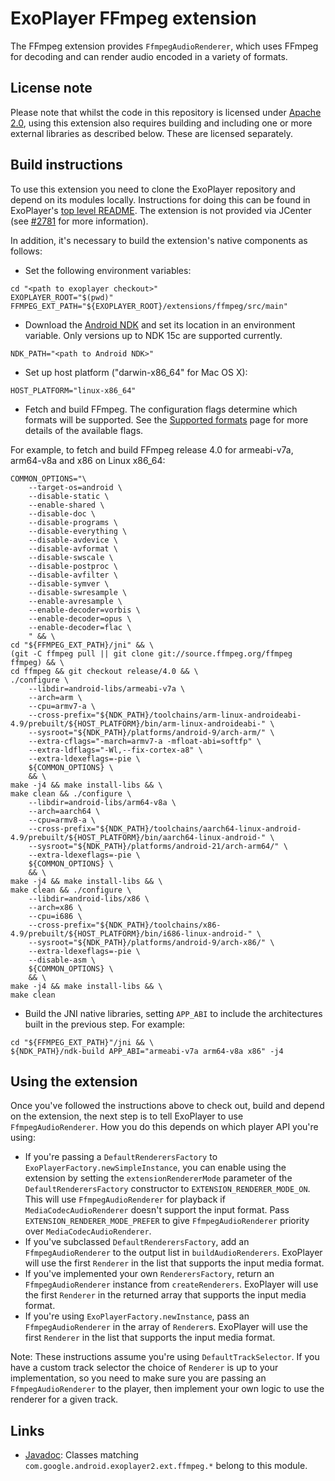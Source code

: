 # ExoPlayer FFmpeg extension #

The FFmpeg extension provides `FfmpegAudioRenderer`, which uses FFmpeg for
decoding and can render audio encoded in a variety of formats.

## License note ##

Please note that whilst the code in this repository is licensed under
[Apache 2.0][], using this extension also requires building and including one or
more external libraries as described below. These are licensed separately.

[Apache 2.0]: https://github.com/google/ExoPlayer/blob/release-v2/LICENSE

## Build instructions ##

To use this extension you need to clone the ExoPlayer repository and depend on
its modules locally. Instructions for doing this can be found in ExoPlayer's
[top level README][]. The extension is not provided via JCenter (see [#2781][]
for more information).

In addition, it's necessary to build the extension's native components as
follows:

* Set the following environment variables:

```
cd "<path to exoplayer checkout>"
EXOPLAYER_ROOT="$(pwd)"
FFMPEG_EXT_PATH="${EXOPLAYER_ROOT}/extensions/ffmpeg/src/main"
```

* Download the [Android NDK][] and set its location in an environment variable.
  Only versions up to NDK 15c are supported currently.

```
NDK_PATH="<path to Android NDK>"
```

* Set up host platform ("darwin-x86_64" for Mac OS X):

```
HOST_PLATFORM="linux-x86_64"
```

* Fetch and build FFmpeg. The configuration flags determine which formats will
  be supported. See the [Supported formats][] page for more details of the
  available flags.

For example, to fetch and build FFmpeg release 4.0 for armeabi-v7a,
  arm64-v8a and x86 on Linux x86_64:

```
COMMON_OPTIONS="\
    --target-os=android \
    --disable-static \
    --enable-shared \
    --disable-doc \
    --disable-programs \
    --disable-everything \
    --disable-avdevice \
    --disable-avformat \
    --disable-swscale \
    --disable-postproc \
    --disable-avfilter \
    --disable-symver \
    --disable-swresample \
    --enable-avresample \
    --enable-decoder=vorbis \
    --enable-decoder=opus \
    --enable-decoder=flac \
    " && \
cd "${FFMPEG_EXT_PATH}/jni" && \
(git -C ffmpeg pull || git clone git://source.ffmpeg.org/ffmpeg ffmpeg) && \
cd ffmpeg && git checkout release/4.0 && \
./configure \
    --libdir=android-libs/armeabi-v7a \
    --arch=arm \
    --cpu=armv7-a \
    --cross-prefix="${NDK_PATH}/toolchains/arm-linux-androideabi-4.9/prebuilt/${HOST_PLATFORM}/bin/arm-linux-androideabi-" \
    --sysroot="${NDK_PATH}/platforms/android-9/arch-arm/" \
    --extra-cflags="-march=armv7-a -mfloat-abi=softfp" \
    --extra-ldflags="-Wl,--fix-cortex-a8" \
    --extra-ldexeflags=-pie \
    ${COMMON_OPTIONS} \
    && \
make -j4 && make install-libs && \
make clean && ./configure \
    --libdir=android-libs/arm64-v8a \
    --arch=aarch64 \
    --cpu=armv8-a \
    --cross-prefix="${NDK_PATH}/toolchains/aarch64-linux-android-4.9/prebuilt/${HOST_PLATFORM}/bin/aarch64-linux-android-" \
    --sysroot="${NDK_PATH}/platforms/android-21/arch-arm64/" \
    --extra-ldexeflags=-pie \
    ${COMMON_OPTIONS} \
    && \
make -j4 && make install-libs && \
make clean && ./configure \
    --libdir=android-libs/x86 \
    --arch=x86 \
    --cpu=i686 \
    --cross-prefix="${NDK_PATH}/toolchains/x86-4.9/prebuilt/${HOST_PLATFORM}/bin/i686-linux-android-" \
    --sysroot="${NDK_PATH}/platforms/android-9/arch-x86/" \
    --extra-ldexeflags=-pie \
    --disable-asm \
    ${COMMON_OPTIONS} \
    && \
make -j4 && make install-libs && \
make clean
```

* Build the JNI native libraries, setting `APP_ABI` to include the architectures
  built in the previous step. For example:

```
cd "${FFMPEG_EXT_PATH}"/jni && \
${NDK_PATH}/ndk-build APP_ABI="armeabi-v7a arm64-v8a x86" -j4
```

## Using the extension ##

Once you've followed the instructions above to check out, build and depend on
the extension, the next step is to tell ExoPlayer to use `FfmpegAudioRenderer`.
How you do this depends on which player API you're using:

* If you're passing a `DefaultRenderersFactory` to
  `ExoPlayerFactory.newSimpleInstance`, you can enable using the extension by
  setting the `extensionRendererMode` parameter of the `DefaultRenderersFactory`
  constructor to `EXTENSION_RENDERER_MODE_ON`. This will use
  `FfmpegAudioRenderer` for playback if `MediaCodecAudioRenderer` doesn't
  support the input format. Pass `EXTENSION_RENDERER_MODE_PREFER` to give
  `FfmpegAudioRenderer` priority over `MediaCodecAudioRenderer`.
* If you've subclassed `DefaultRenderersFactory`, add an `FfmpegAudioRenderer`
  to the output list in `buildAudioRenderers`. ExoPlayer will use the first
  `Renderer` in the list that supports the input media format.
* If you've implemented your own `RenderersFactory`, return an
  `FfmpegAudioRenderer` instance from `createRenderers`. ExoPlayer will use the
  first `Renderer` in the returned array that supports the input media format.
* If you're using `ExoPlayerFactory.newInstance`, pass an `FfmpegAudioRenderer`
  in the array of `Renderer`s. ExoPlayer will use the first `Renderer` in the
  list that supports the input media format.

Note: These instructions assume you're using `DefaultTrackSelector`. If you have
a custom track selector the choice of `Renderer` is up to your implementation,
so you need to make sure you are passing an `FfmpegAudioRenderer` to the player,
then implement your own logic to use the renderer for a given track.

[top level README]: https://github.com/google/ExoPlayer/blob/release-v2/README.md
[Android NDK]: https://developer.android.com/tools/sdk/ndk/index.html
[#2781]: https://github.com/google/ExoPlayer/issues/2781
[Supported formats]: https://google.github.io/ExoPlayer/supported-formats.html#ffmpeg-extension

## Links ##

* [Javadoc][]: Classes matching `com.google.android.exoplayer2.ext.ffmpeg.*`
  belong to this module.

[Javadoc]: https://google.github.io/ExoPlayer/doc/reference/index.html
